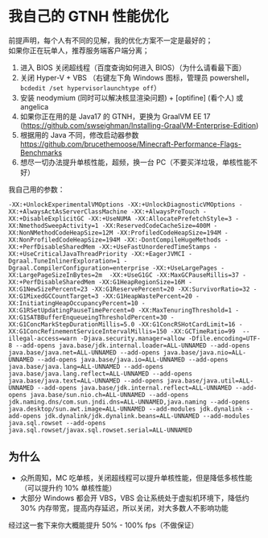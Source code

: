 # 我自己的 GTNH 性能优化

前提声明，每个人有不同的见解，我的优化方案不一定是最好的；  
如果你正在玩单人，推荐服务端客户端分离；

1. 进入 BIOS 关闭超线程（百度查询如何进入 BIOS）（为什么请看最下面）
2. 关闭 Hyper-V + VBS （右键左下角 Windows 图标，管理员 powershell，`bcdedit /set hypervisorlaunchtype off`）
3. 安装 neodymium (同时可以解决核显渲染问题) + \[optifine] (看个人) 或 angelica
4. 如果你正在用的是 Java17 的 GTNH，更换为 GraalVM EE 17 (<https://github.com/swseighman/Installing-GraalVM-Enterprise-Edition>)
5. 根据用的 Java 不同，修改启动器参数 <https://github.com/brucethemoose/Minecraft-Performance-Flags-Benchmarks>
6. 想尽一切办法提升单核性能，超频，换一台 PC（不要买洋垃圾，单核性能不好）

我自己用的参数：
```
-XX:+UnlockExperimentalVMOptions -XX:+UnlockDiagnosticVMOptions -XX:+AlwaysActAsServerClassMachine -XX:+AlwaysPreTouch -XX:+DisableExplicitGC -XX:+UseNUMA -XX:AllocatePrefetchStyle=3 -XX:NmethodSweepActivity=1 -XX:ReservedCodeCacheSize=400M -XX:NonNMethodCodeHeapSize=12M -XX:ProfiledCodeHeapSize=194M -XX:NonProfiledCodeHeapSize=194M -XX:-DontCompileHugeMethods -XX:+PerfDisableSharedMem -XX:+UseFastUnorderedTimeStamps -XX:+UseCriticalJavaThreadPriority -XX:+EagerJVMCI -Dgraal.TuneInlinerExploration=1 -Dgraal.CompilerConfiguration=enterprise -XX:+UseLargePages -XX:LargePageSizeInBytes=2m  -XX:+UseG1GC -XX:MaxGCPauseMillis=37 -XX:+PerfDisableSharedMem -XX:G1HeapRegionSize=16M -XX:G1NewSizePercent=23 -XX:G1ReservePercent=20 -XX:SurvivorRatio=32 -XX:G1MixedGCCountTarget=3 -XX:G1HeapWastePercent=20 -XX:InitiatingHeapOccupancyPercent=10 -XX:G1RSetUpdatingPauseTimePercent=0 -XX:MaxTenuringThreshold=1 -XX:G1SATBBufferEnqueueingThresholdPercent=30 -XX:G1ConcMarkStepDurationMillis=5.0 -XX:G1ConcRSHotCardLimit=16 -XX:G1ConcRefinementServiceIntervalMillis=150 -XX:GCTimeRatio=99  --illegal-access=warn -Djava.security.manager=allow -Dfile.encoding=UTF-8 --add-opens java.base/jdk.internal.loader=ALL-UNNAMED --add-opens java.base/java.net=ALL-UNNAMED --add-opens java.base/java.nio=ALL-UNNAMED --add-opens java.base/java.io=ALL-UNNAMED --add-opens java.base/java.lang=ALL-UNNAMED --add-opens java.base/java.lang.reflect=ALL-UNNAMED --add-opens java.base/java.text=ALL-UNNAMED --add-opens java.base/java.util=ALL-UNNAMED --add-opens java.base/jdk.internal.reflect=ALL-UNNAMED --add-opens java.base/sun.nio.ch=ALL-UNNAMED --add-opens jdk.naming.dns/com.sun.jndi.dns=ALL-UNNAMED,java.naming --add-opens java.desktop/sun.awt.image=ALL-UNNAMED --add-modules jdk.dynalink --add-opens jdk.dynalink/jdk.dynalink.beans=ALL-UNNAMED --add-modules java.sql.rowset --add-opens java.sql.rowset/javax.sql.rowset.serial=ALL-UNNAMED
```

## 为什么

- 众所周知，MC 吃单核，关闭超线程可以提升单核性能，但是降低多核性能（可以提升约 10% 单核性能）  
- 大部分 Windows 都会开 VBS，VBS 会让系统处于虚拟机环境下，降低约 30% 内存带宽，提高内存延迟，所以关闭，对大多数人不影响功能

经过这一套下来你大概能提升 50% - 100% fps（不做保证）